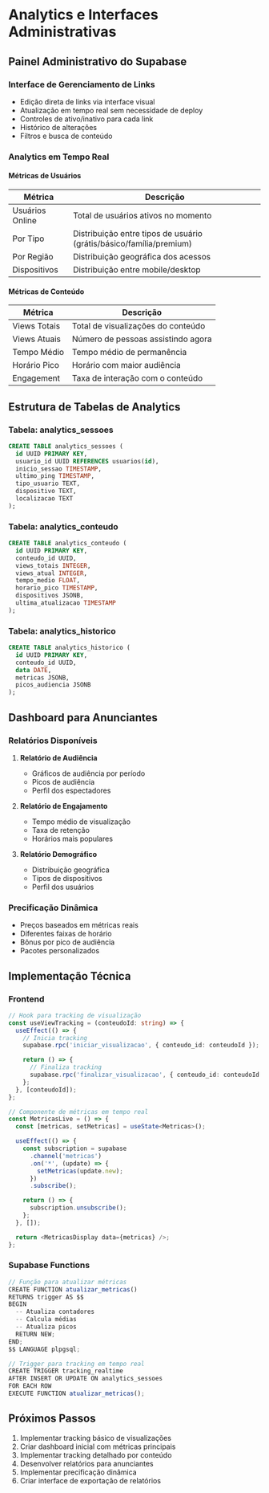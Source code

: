 # Analytics e Interfaces Administrativas

## Painel Administrativo do Supabase

### Interface de Gerenciamento de Links
- Edição direta de links via interface visual
- Atualização em tempo real sem necessidade de deploy
- Controles de ativo/inativo para cada link
- Histórico de alterações
- Filtros e busca de conteúdo

### Analytics em Tempo Real

#### Métricas de Usuários
| Métrica | Descrição |
|---------|-----------|
| Usuários Online | Total de usuários ativos no momento |
| Por Tipo | Distribuição entre tipos de usuário (grátis/básico/família/premium) |
| Por Região | Distribuição geográfica dos acessos |
| Dispositivos | Distribuição entre mobile/desktop |

#### Métricas de Conteúdo
| Métrica | Descrição |
|---------|-----------|
| Views Totais | Total de visualizações do conteúdo |
| Views Atuais | Número de pessoas assistindo agora |
| Tempo Médio | Tempo médio de permanência |
| Horário Pico | Horário com maior audiência |
| Engagement | Taxa de interação com o conteúdo |

## Estrutura de Tabelas de Analytics

### Tabela: analytics_sessoes
```sql
CREATE TABLE analytics_sessoes (
  id UUID PRIMARY KEY,
  usuario_id UUID REFERENCES usuarios(id),
  inicio_sessao TIMESTAMP,
  ultimo_ping TIMESTAMP,
  tipo_usuario TEXT,
  dispositivo TEXT,
  localizacao TEXT
);
```

### Tabela: analytics_conteudo
```sql
CREATE TABLE analytics_conteudo (
  id UUID PRIMARY KEY,
  conteudo_id UUID,
  views_totais INTEGER,
  views_atual INTEGER,
  tempo_medio FLOAT,
  horario_pico TIMESTAMP,
  dispositivos JSONB,
  ultima_atualizacao TIMESTAMP
);
```

### Tabela: analytics_historico
```sql
CREATE TABLE analytics_historico (
  id UUID PRIMARY KEY,
  conteudo_id UUID,
  data DATE,
  metricas JSONB,
  picos_audiencia JSONB
);
```

## Dashboard para Anunciantes

### Relatórios Disponíveis
1. **Relatório de Audiência**
   - Gráficos de audiência por período
   - Picos de audiência
   - Perfil dos espectadores

2. **Relatório de Engajamento**
   - Tempo médio de visualização
   - Taxa de retenção
   - Horários mais populares

3. **Relatório Demográfico**
   - Distribuição geográfica
   - Tipos de dispositivos
   - Perfil dos usuários

### Precificação Dinâmica
- Preços baseados em métricas reais
- Diferentes faixas de horário
- Bônus por pico de audiência
- Pacotes personalizados

## Implementação Técnica

### Frontend
```typescript
// Hook para tracking de visualização
const useViewTracking = (conteudoId: string) => {
  useEffect(() => {
    // Inicia tracking
    supabase.rpc('iniciar_visualizacao', { conteudo_id: conteudoId });

    return () => {
      // Finaliza tracking
      supabase.rpc('finalizar_visualizacao', { conteudo_id: conteudoId });
    };
  }, [conteudoId]);
};

// Componente de métricas em tempo real
const MetricasLive = () => {
  const [metricas, setMetricas] = useState<Metricas>();

  useEffect(() => {
    const subscription = supabase
      .channel('metricas')
      .on('*', (update) => {
        setMetricas(update.new);
      })
      .subscribe();

    return () => {
      subscription.unsubscribe();
    };
  }, []);

  return <MetricasDisplay data={metricas} />;
};
```

### Supabase Functions
```typescript
// Função para atualizar métricas
CREATE FUNCTION atualizar_metricas()
RETURNS trigger AS $$
BEGIN
  -- Atualiza contadores
  -- Calcula médias
  -- Atualiza picos
  RETURN NEW;
END;
$$ LANGUAGE plpgsql;

// Trigger para tracking em tempo real
CREATE TRIGGER tracking_realtime
AFTER INSERT OR UPDATE ON analytics_sessoes
FOR EACH ROW
EXECUTE FUNCTION atualizar_metricas();
```

## Próximos Passos

1. Implementar tracking básico de visualizações
2. Criar dashboard inicial com métricas principais
3. Implementar tracking detalhado por conteúdo
4. Desenvolver relatórios para anunciantes
5. Implementar precificação dinâmica
6. Criar interface de exportação de relatórios 